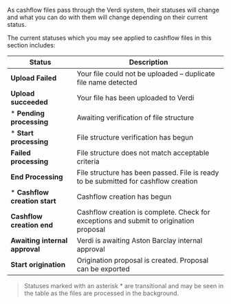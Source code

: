As cashflow files pass through the Verdi system, their statuses will change and what you can do with them will change depending on their current status.  

The current statuses which you may see applied to cashflow files in this section includes:

| Status                          | Description|
| ------------------------------- | -----------|
| **Upload Failed**               | Your file could not be uploaded – duplicate file name detected |
| **Upload succeeded**            | Your file has been uploaded to Verdi |
| * **Pending processing**        | Awaiting verification of file structure |
| * **Start processing**          | File structure verification has begun |
| **Failed processing**           | File structure does not match acceptable criteria |
| **End Processing**              | File structure has been passed. File is ready to be submitted for cashflow creation |
| * **Cashflow creation start**   | Cashflow creation has begun |
| **Cashflow creation end**       | Cashflow creation is complete. Check for exceptions and submit to origination proposal |
| **Awaiting internal approval**  | Verdi is awaiting Aston Barclay internal approval |
| **Start origination**           | Origination proposal is created. Proposal can be exported |

> Statuses marked with an asterisk * are transitional and may be seen in the table as the files are processed in the background.
